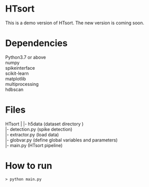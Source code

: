 # HTsort

This is a demo version of HTsort. The new version is coming soon.

# Dependencies

Python3.7 or above  
numpy  
spikeinterface  
scikit-learn  
matplotlib  
multiprocessing  
hdbscan

# Files

HTsort
|
|- h5data         (dataset directory )  
|- detection.py   (spike detection)  
|- extractor.py   (load data)  
|- globvar.py     (define global variables and parameters)  
|- main.py        (HTsort pipeline)  
    
# How to run

```
> python main.py
```
